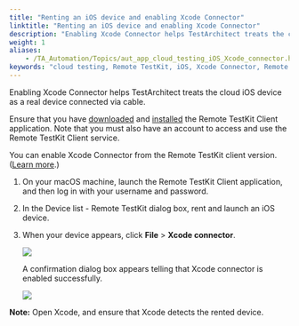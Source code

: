 ```yaml
--- 
title: "Renting an iOS device and enabling Xcode Connector"
linktitle: "Renting an iOS device and enabling Xcode Connector"
description: "Enabling Xcode Connector helps TestArchitect treats the cloud iOS device as a real device connected via cable."
weight: 1
aliases: 
    - /TA_Automation/Topics/aut_app_cloud_testing_iOS_Xcode_connector.html
keywords: "cloud testing, Remote TestKit, iOS, Xcode Connector, Remote TestKit, iOS, Xcode Connector"
---
```


Enabling Xcode Connector helps TestArchitect treats the cloud iOS device as a real device connected via cable.

Ensure that you have [downloaded](https://appkitbox.com/en/testkit/download) and [installed](https://appkitbox.com/en/testkit/support/signin/signin13) the Remote TestKit Client application. Note that you must also have an account to access and use the Remote TestKit Client service.

You can enable Xcode Connector from the Remote TestKit client version. \([Learn more](https://appkitbox.com/en/testkit/support/tools/tools11).\)

1.  On your macOS machine, launch the Remote TestKit Client application, and then log in with your username and password.

2.  In the Device list - Remote TestKit dialog box, rent and launch an iOS device.

3.  When your device appears, click **File** \> **Xcode connector**.

    ![](/images/TA_Automation/Images/xcode_connector.png)

    A confirmation dialog box appears telling that Xcode connector is enabled successfully.

    ![](/images/TA_Automation/Images/xcode_connector_enabled.png)


**Note:** Open Xcode, and ensure that Xcode detects the rented device.



